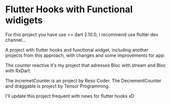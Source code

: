 # Flutter Hooks with Functional widigets

For this project you have use >= dart 2.10.0, i recommend use flutter dev channel...

A project with flutter hooks and functional widget,
including another projects from this approach, 
with changes and some improvements for app:

The counter reactive it's my project that adresses Bloc with stream and Bloc with RxDart.

The incremetCounter is an project by Reso Coder.
The DecrementCounter and draggable is project by Tensor Programming.

I'll update this project frequent with news for flutter hooks xD 
